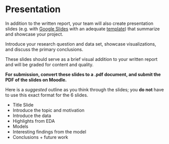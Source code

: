 # Presentation

In addition to the written report, your team will also create presentation slides (e.g. with [Google Slides](https://www.google.com/intl/en_en/slides/about/) with an adequate [template](https://slidesgo.com/themes)) that summarize and showcase your project.

Introduce your research question and data set, showcase visualizations, and discuss the primary conclusions.

These slides should serve as a brief visual addition to your written report and will be graded for content and quality.

**For submission, convert these slides to a .pdf document, and submit the PDF of the slides on Moodle.**


Here is a *suggested* outline as you think through the slides; you **do not** have to use this exact format for the 6 slides.

-   Title Slide
-   Introduce the topic and motivation
-   Introduce the data
-   Highlights from EDA
-   Models
-   Interesting findings from the model
-   Conclusions + future work
